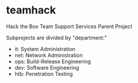 # teamhack
Hack the Box Team Support Services Parent Project

Subprojects are divided by "department:"
- it:  System  Administration
- net: Network Administration
- ops: Build-Release Engineering
- dev: Software      Engineering
- htb: Penetration Testing

